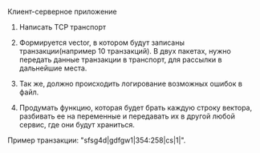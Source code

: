 Клиент-серверное приложение 

1. Написать TCP транспорт

2. Формируется vector<string>, в котором будут записаны транзакции(например 10 транзакций). 
В двух пакетах, нужно передать данные транзакции в транспорт, для рассылки в дальнейшие места.

3. Так же, должно происходить логирование возможных ошибок в файл.

4. Продумать функцию, которая будет брать каждую строку вектора, разбивать ее на переменные 
и передавать их в другой любой сервис, где они будут храниться. 

Пример транзакции: "sfsg4d|gdfgw1|354:258|cs|1|".